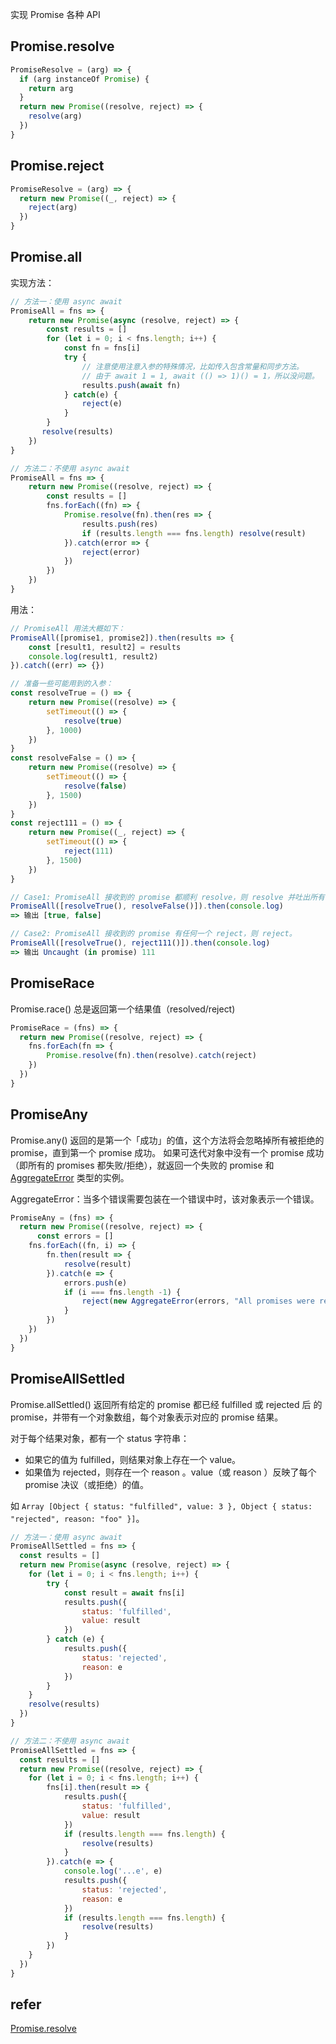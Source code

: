 实现 Promise 各种 API

## Promise.resolve

```js
PromiseResolve = (arg) => {
  if (arg instanceOf Promise) {
    return arg
  }
  return new Promise((resolve, reject) => {
    resolve(arg)
  })
}
```

## Promise.reject

```js
PromiseResolve = (arg) => {
  return new Promise((_, reject) => {
    reject(arg)
  })
}
```

## Promise.all

实现方法：

```js
// 方法一：使用 async await
PromiseAll = fns => {
    return new Promise(async (resolve, reject) => {
        const results = []
        for (let i = 0; i < fns.length; i++) {
            const fn = fns[i]
            try {
                // 注意使用注意入参的特殊情况，比如传入包含常量和同步方法。
                // 由于 await 1 = 1, await (() => 1)() = 1，所以没问题。
                results.push(await fn)
            } catch(e) {
                reject(e)
            }
        }
       resolve(results)
    })
}

// 方法二：不使用 async await
PromiseAll = fns => {
    return new Promise((resolve, reject) => {
        const results = []
        fns.forEach((fn) => {
            Promise.resolve(fn).then(res => {
                results.push(res)
                if (results.length === fns.length) resolve(result)
            }).catch(error => {
                reject(error)
            })
        })
    })
}
```

用法：

```js
// PromiseAll 用法大概如下：
PromiseAll([promise1, promise2]).then(results => {
    const [result1, result2] = results
    console.log(result1, result2)
}).catch((err) => {})

// 准备一些可能用到的入参：
const resolveTrue = () => {
    return new Promise((resolve) => {
        setTimeout(() => {
            resolve(true)
        }, 1000)
    })
}
const resolveFalse = () => {
    return new Promise((resolve) => {
        setTimeout(() => {
            resolve(false)
        }, 1500)
    })
}
const reject111 = () => {
    return new Promise((_, reject) => {
        setTimeout(() => {
            reject(111)
        }, 1500)
    })
}

// Case1: PromiseAll 接收到的 promise 都顺利 resolve，则 resolve 并吐出所有 promise 的返回值
PromiseAll([resolveTrue(), resolveFalse()]).then(console.log)
=> 输出 [true, false]

// Case2: PromiseAll 接收到的 promise 有任何一个 reject，则 reject。
PromiseAll([resolveTrue(), reject111()]).then(console.log)
=> 输出 Uncaught (in promise) 111
```

## PromiseRace

Promise.race() 总是返回第一个结果值（resolved/reject)

```js
PromiseRace = (fns) => {
  return new Promise((resolve, reject) => {
    fns.forEach(fn => {
        Promise.resolve(fn).then(resolve).catch(reject)
    })
  })
}
```

## PromiseAny

Promise.any() 返回的是第一个「成功」的值，这个方法将会忽略掉所有被拒绝的 promise，直到第一个 promise 成功。
如果可迭代对象中没有一个 promise 成功（即所有的 promises 都失败/拒绝），就返回一个失败的 promise 和 [AggregateError](https://developer.mozilla.org/zh-CN/docs/Web/JavaScript/Reference/Global_Objects/AggregateError) 类型的实例。

AggregateError：当多个错误​​需要包装在一个错误中时，该对象表示一个错误。

```js
PromiseAny = (fns) => {
  return new Promise((resolve, reject) => {
      const errors = []
    fns.forEach((fn, i) => {
        fn.then(result => {
            resolve(result)
        }).catch(e => {
            errors.push(e)
            if (i === fns.length -1) {
                reject(new AggregateError(errors, "All promises were rejected"))
            }
        })
    })
  })
}
```

## PromiseAllSettled

Promise.allSettled() 返回所有给定的 promise 都已经 fulfilled 或 rejected 后 的 promise，并带有一个对象数组，每个对象表示对应的 promise 结果。

对于每个结果对象，都有一个 status 字符串：
- 如果它的值为 fulfilled，则结果对象上存在一个 value。
- 如果值为 rejected，则存在一个 reason 。value（或 reason ）反映了每个 promise 决议（或拒绝）的值。

如 `Array [Object { status: "fulfilled", value: 3 }, Object { status: "rejected", reason: "foo" }]`。

```js
// 方法一：使用 async await
PromiseAllSettled = fns => {
  const results = []
  return new Promise(async (resolve, reject) => {
    for (let i = 0; i < fns.length; i++) {
        try {
            const result = await fns[i]
            results.push({
                status: 'fulfilled',
                value: result
            })
        } catch (e) {
            results.push({
                status: 'rejected',
                reason: e
            })
        }
    }
    resolve(results)
  })
}

// 方法二：不使用 async await
PromiseAllSettled = fns => {
  const results = []
  return new Promise((resolve, reject) => {
    for (let i = 0; i < fns.length; i++) {
        fns[i].then(result => {
            results.push({
                status: 'fulfilled',
                value: result
            })
            if (results.length === fns.length) {
                resolve(results)
            }
        }).catch(e => {
            console.log('...e', e)
            results.push({
                status: 'rejected',
                reason: e
            })
            if (results.length === fns.length) {
                resolve(results)
            }
        })
    }
  })
}
```

## refer

[Promise.resolve](https://developer.mozilla.org/zh-CN/docs/Web/JavaScript/Reference/Global_Objects/Promise/resolve)
